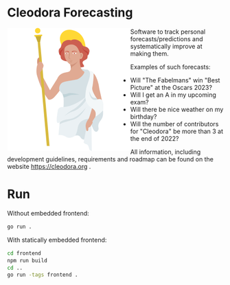 # Cleodora Forecasting

<img align="left" src="./logo_full.png">

Software to track personal forecasts/predictions and systematically improve at
making them.

Examples of such forecasts:

* Will "The Fabelmans" win "Best Picture" at the Oscars 2023?
* Will I get an A in my upcoming exam?
* Will there be nice weather on my birthday?
* Will the number of contributors for "Cleodora" be more than 3 at the end of 2022?

All information, including development guidelines, requirements and roadmap can
be found on the website https://cleodora.org .

# Run

Without embedded frontend:

```bash
go run .
```

With statically embedded frontend:

```bash
cd frontend
npm run build
cd ..
go run -tags frontend .
```
